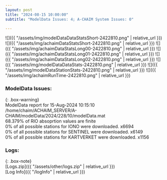 ```yaml
---
layout: post
title: "2024-08-15 10:00:00"
subtitle: "ModelData Issues: 4; A-CHAIM System Issues: 0"

---
```


![]({{ "/assets/img/modelDataDataStatsShort-2422810.png" | relative_url }})
![]({{ "/assets/img/achaimDataStatsShort-2422810.png" | relative_url }})
![]({{ "/assets/img/achaimDataStatsLong00-2422810.png" | relative_url }})
![]({{ "/assets/img/achaimDataStatsLong01-2422810.png" | relative_url }})
![]({{ "/assets/img/achaimDataStatsLong02-2422810.png" | relative_url }})
![]({{ "/assets/img/modelDataDataStats-2422810.png" | relative_url }})
![]({{ "/assets/img/modelDataStationStats-2422810.png" | relative_url }})
![]({{ "/assets/img/achaimRunTime-2422810.png" | relative_url }})


### ModelData Issues:  
  
{: .box-warning}  
 ModelData report for 15-Aug-2024 10:15:10   
 /home/chaim/ACHAIM_SERVER/A-CHAIM/modelData/2024/228/10/modelData.mat   
 68.379% of RIO absoprtion values are finite   
 0% of all possible stations for IONO were downloaded. x6694   
 0% of all possible stations for SENTINEL were downloaded. x6149   
 0% of all possible stations for KARTVERKET were downloaded. x1156   
  


### Logs:  
  
{: .box-note}  
[Logs.zip]({{ "/assets/other/logs.zip" | relative_url }})  
[Log Info]({{ "/logInfo" | relative_url }})  
